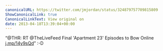 ```yaml
---
canonicalURL: https://twitter.com/jmjordan/status/324879757709815809
ShowCanonicalLink: true
CanonicalLinkText: View original on
date: 2013-04-18T13:39:04+00:00
---
```

“@THR: RT @TheLiveFeed Final 'Apartment 23' Episodes to Bow Online [j.mp/14y9sQd](http://j.mp/14y9sQd)” :-D